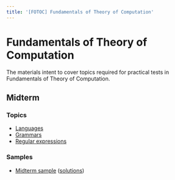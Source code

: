 ```yaml
---
title: '[FOTOC] Fundamentals of Theory of Computation'
---
```


# Fundamentals of Theory of Computation

The materials intent to cover topics required for practical tests in Fundamentals of Theory of Computation.

## Midterm

### Topics

- [Languages](/materials/fotoc/languages)
- [Grammars](/materials/fotoc/grammars)
- [Regular expressions](/materials/fotoc/regex)

### Samples

- [Midterm sample](/samples/fotoc/midterm/sample_test1.pdf) ([solutions](/samples/fotoc/midterm/sample_test1_solutions.pdf))
